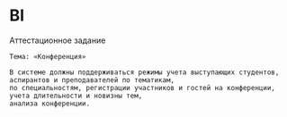 # BI
  
  Аттестационное задание
	
	Тема: «Конференция»
	
	В системе должны поддерживаться режимы учета выступающих студентов, аспирантов и преподавателей по тематикам,
	по специальностям, регистрации участников и гостей на конференции, учета длительности и новизны тем, 
	анализа конференции.
